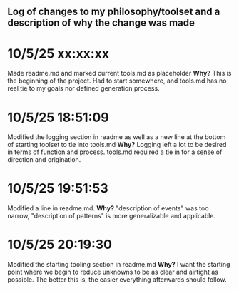 ## Log of changes to my philosophy/toolset and a description of why the change was made

# 10/5/25 xx:xx:xx
Made readme.md and marked current tools.md as placeholder
**Why?** This is the beginning of the project. Had to start somewhere, and tools.md has no real tie to my goals nor defined generation process.

# 10/5/25 18:51:09
Modified the logging section in readme as well as a new line at the bottom of starting toolset to tie into tools.md
**Why?** Logging left a lot to be desired in terms of function and process. tools.md required a tie in for a sense of direction and origination.

# 10/5/25 19:51:53
Modified a line in readme.md.
**Why?** "description of events" was too narrow, "description of patterns" is more generalizable and applicable.

# 10/5/25 20:19:30
Modified the starting tooling section in readme.md
**Why?** I want the starting point where we begin to reduce unknowns to be as clear and airtight as possible. The better this is, the easier
everything afterwards should follow.
